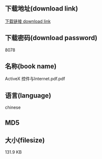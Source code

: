 ## 下载地址(download link)
[下载链接 download link](https://voluble-croquembouche-d321dc.netlify.app/?s=ActiveX+%E6%8E%A7%E4%BB%B6%E4%B8%8EInternet.pdf)

## 下载密码(download password)
8078

## 名称(book name)
ActiveX 控件与Internet.pdf.pdf

## 语言(language)
chinese

## MD5


## 大小(filesize)
131.9 KB
